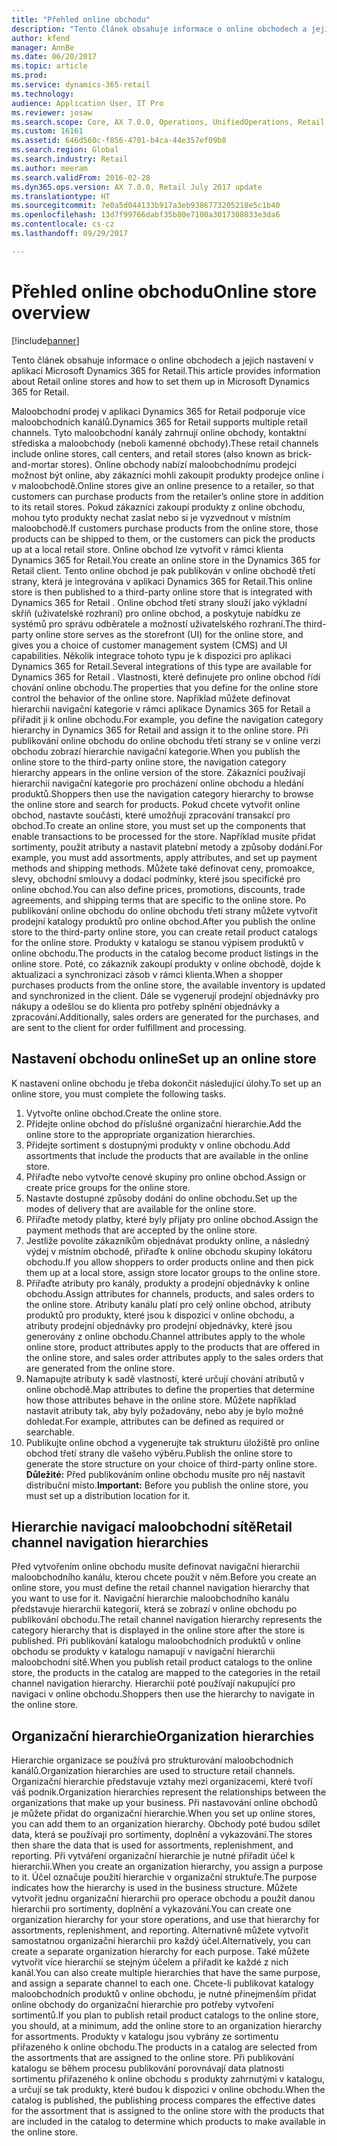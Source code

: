 ```yaml
---
title: "Přehled online obchodu"
description: "Tento článek obsahuje informace o online obchodech a jejich nastavení v aplikaci Microsoft Dynamics 365 for Retail."
author: kfend
manager: AnnBe
ms.date: 06/20/2017
ms.topic: article
ms.prod: 
ms.service: dynamics-365-retail
ms.technology: 
audience: Application User, IT Pro
ms.reviewer: josaw
ms.search.scope: Core, AX 7.0.0, Operations, UnifiedOperations, Retail
ms.custom: 16161
ms.assetid: 646d560c-f856-4701-b4ca-44e357ef09b8
ms.search.region: Global
ms.search.industry: Retail
ms.author: meeram
ms.search.validFrom: 2016-02-28
ms.dyn365.ops.version: AX 7.0.0, Retail July 2017 update
ms.translationtype: HT
ms.sourcegitcommit: 7e0a5d044133b917a3eb9386773205218e5c1b40
ms.openlocfilehash: 13d7f99766dabf35b80e7100a3017308033e3da6
ms.contentlocale: cs-cz
ms.lasthandoff: 09/29/2017

---
```


# <a name="online-store-overview"></a><span data-ttu-id="ac00b-103">Přehled online obchodu</span><span class="sxs-lookup"><span data-stu-id="ac00b-103">Online store overview</span></span>

[!include[banner](includes/banner.md)]


<span data-ttu-id="ac00b-104">Tento článek obsahuje informace o online obchodech a jejich nastavení v aplikaci Microsoft Dynamics 365 for Retail.</span><span class="sxs-lookup"><span data-stu-id="ac00b-104">This article provides information about Retail online stores and how to set them up in Microsoft Dynamics 365 for Retail.</span></span>

<span data-ttu-id="ac00b-105">Maloobchodní prodej v aplikaci Dynamics 365 for Retail podporuje více maloobchodních kanálů.</span><span class="sxs-lookup"><span data-stu-id="ac00b-105">Dynamics 365 for Retail supports multiple retail channels.</span></span> <span data-ttu-id="ac00b-106">Tyto maloobchodní kanály zahrnují online obchody, kontaktní střediska a maloobchody (neboli kamenné obchody).</span><span class="sxs-lookup"><span data-stu-id="ac00b-106">These retail channels include online stores, call centers, and retail stores (also known as brick-and-mortar stores).</span></span> <span data-ttu-id="ac00b-107">Online obchody nabízí maloobchodnímu prodejci možnost být online, aby zákazníci mohli zakoupit produkty prodejce online i v maloobchodě.</span><span class="sxs-lookup"><span data-stu-id="ac00b-107">Online stores give an online presence to a retailer, so that customers can purchase products from the retailer’s online store in addition to its retail stores.</span></span> <span data-ttu-id="ac00b-108">Pokud zákazníci zakoupí produkty z online obchodu, mohou tyto produkty nechat zaslat nebo si je vyzvednout v místním maloobchodě.</span><span class="sxs-lookup"><span data-stu-id="ac00b-108">If customers purchase products from the online store, those products can be shipped to them, or the customers can pick the products up at a local retail store.</span></span> <span data-ttu-id="ac00b-109">Online obchod lze vytvořit v rámci klienta Dynamics 365 for Retail.</span><span class="sxs-lookup"><span data-stu-id="ac00b-109">You create an online store in the Dynamics 365 for Retail client.</span></span> <span data-ttu-id="ac00b-110">Tento online obchod je pak publikován v online obchodě třetí strany, která je integrována v aplikaci Dynamics 365 for Retail.</span><span class="sxs-lookup"><span data-stu-id="ac00b-110">This online store is then published to a third-party online store that is integrated with Dynamics 365 for Retail .</span></span> <span data-ttu-id="ac00b-111">Online obchod třetí strany slouží jako výkladní skříň (uživatelské rozhraní) pro online obchod, a poskytuje nabídku ze systémů pro správu odběratele a možností uživatelského rozhraní.</span><span class="sxs-lookup"><span data-stu-id="ac00b-111">The third-party online store serves as the storefront (UI) for the online store, and gives you a choice of customer management system (CMS) and UI capabilities.</span></span> <span data-ttu-id="ac00b-112">Několik integrace tohoto typu je k dispozici pro aplikaci Dynamics 365 for Retail.</span><span class="sxs-lookup"><span data-stu-id="ac00b-112">Several integrations of this type are available for Dynamics 365 for Retail .</span></span> <span data-ttu-id="ac00b-113">Vlastnosti, které definujete pro online obchod řídí chování online obchodu.</span><span class="sxs-lookup"><span data-stu-id="ac00b-113">The properties that you define for the online store control the behavior of the online store.</span></span> <span data-ttu-id="ac00b-114">Například můžete definovat hierarchii navigační kategorie v rámci aplikace Dynamics 365 for Retail a přiřadit ji k online obchodu.</span><span class="sxs-lookup"><span data-stu-id="ac00b-114">For example, you define the navigation category hierarchy in Dynamics 365 for Retail and assign it to the online store.</span></span> <span data-ttu-id="ac00b-115">Při publikování online obchodu do online obchodu třetí strany se v online verzi obchodu zobrazí hierarchie navigační kategorie.</span><span class="sxs-lookup"><span data-stu-id="ac00b-115">When you publish the online store to the third-party online store, the navigation category hierarchy appears in the online version of the store.</span></span> <span data-ttu-id="ac00b-116">Zákazníci používají hierarchii navigační kategorie pro procházení online obchodu a hledání produktů.</span><span class="sxs-lookup"><span data-stu-id="ac00b-116">Shoppers then use the navigation category hierarchy to browse the online store and search for products.</span></span> <span data-ttu-id="ac00b-117">Pokud chcete vytvořit online obchod, nastavte součásti, které umožňují zpracování transakcí pro obchod.</span><span class="sxs-lookup"><span data-stu-id="ac00b-117">To create an online store, you must set up the components that enable transactions to be processed for the store.</span></span> <span data-ttu-id="ac00b-118">Například musíte přidat sortimenty, použít atributy a nastavit platební metody a způsoby dodání.</span><span class="sxs-lookup"><span data-stu-id="ac00b-118">For example, you must add assortments, apply attributes, and set up payment methods and shipping methods.</span></span> <span data-ttu-id="ac00b-119">Můžete také definovat ceny, promoakce, slevy, obchodní smlouvy a dodací podmínky, které jsou specifické pro online obchod.</span><span class="sxs-lookup"><span data-stu-id="ac00b-119">You can also define prices, promotions, discounts, trade agreements, and shipping terms that are specific to the online store.</span></span> <span data-ttu-id="ac00b-120">Po publikování online obchodu do online obchodu třetí strany můžete vytvořit prodejní katalogy produktů pro online obchod.</span><span class="sxs-lookup"><span data-stu-id="ac00b-120">After you publish the online store to the third-party online store, you can create retail product catalogs for the online store.</span></span> <span data-ttu-id="ac00b-121">Produkty v katalogu se stanou výpisem produktů v online obchodu.</span><span class="sxs-lookup"><span data-stu-id="ac00b-121">The products in the catalog become product listings in the online store.</span></span> <span data-ttu-id="ac00b-122">Poté, co zákazník zakoupí produkty v online obchodě, dojde k aktualizaci a synchronizaci zásob v rámci klienta.</span><span class="sxs-lookup"><span data-stu-id="ac00b-122">When a shopper purchases products from the online store, the available inventory is updated and synchronized in the client.</span></span> <span data-ttu-id="ac00b-123">Dále se vygenerují prodejní objednávky pro nákupy a odešlou se do klienta pro potřeby splnění objednávky a zpracování.</span><span class="sxs-lookup"><span data-stu-id="ac00b-123">Additionally, sales orders are generated for the purchases, and are sent to the client for order fulfillment and processing.</span></span>

## <a name="set-up-an-online-store"></a><span data-ttu-id="ac00b-124">Nastavení obchodu online</span><span class="sxs-lookup"><span data-stu-id="ac00b-124">Set up an online store</span></span>
<span data-ttu-id="ac00b-125">K nastavení online obchodu je třeba dokončit následující úlohy.</span><span class="sxs-lookup"><span data-stu-id="ac00b-125">To set up an online store, you must complete the following tasks.</span></span>

1.  <span data-ttu-id="ac00b-126">Vytvořte online obchod.</span><span class="sxs-lookup"><span data-stu-id="ac00b-126">Create the online store.</span></span>
2.  <span data-ttu-id="ac00b-127">Přidejte online obchod do příslušné organizační hierarchie.</span><span class="sxs-lookup"><span data-stu-id="ac00b-127">Add the online store to the appropriate organization hierarchies.</span></span>
3.  <span data-ttu-id="ac00b-128">Přidejte sortiment s dostupnými produkty v online obchodu.</span><span class="sxs-lookup"><span data-stu-id="ac00b-128">Add assortments that include the products that are available in the online store.</span></span>
4.  <span data-ttu-id="ac00b-129">Přiřaďte nebo vytvořte cenové skupiny pro online obchod.</span><span class="sxs-lookup"><span data-stu-id="ac00b-129">Assign or create price groups for the online store.</span></span>
5.  <span data-ttu-id="ac00b-130">Nastavte dostupné způsoby dodání do online obchodu.</span><span class="sxs-lookup"><span data-stu-id="ac00b-130">Set up the modes of delivery that are available for the online store.</span></span>
6.  <span data-ttu-id="ac00b-131">Přiřaďte metody platby, které byly přijaty pro online obchod.</span><span class="sxs-lookup"><span data-stu-id="ac00b-131">Assign the payment methods that are accepted by the online store.</span></span>
7.  <span data-ttu-id="ac00b-132">Jestliže povolíte zákazníkům objednávat produkty online, a následný výdej v místním obchodě, přiřaďte k online obchodu skupiny lokátoru obchodu.</span><span class="sxs-lookup"><span data-stu-id="ac00b-132">If you allow shoppers to order products online and then pick them up at a local store, assign store locator groups to the online store.</span></span>
8.  <span data-ttu-id="ac00b-133">Přiřaďte atributy pro kanály, produkty a prodejní objednávky k online obchodu.</span><span class="sxs-lookup"><span data-stu-id="ac00b-133">Assign attributes for channels, products, and sales orders to the online store.</span></span> <span data-ttu-id="ac00b-134">Atributy kanálu platí pro celý online obchod, atributy produktů pro produkty, které jsou k dispozici v online obchodu, a atributy prodejní objednávky pro prodejní objednávky, které jsou generovány z online obchodu.</span><span class="sxs-lookup"><span data-stu-id="ac00b-134">Channel attributes apply to the whole online store, product attributes apply to the products that are offered in the online store, and sales order attributes apply to the sales orders that are generated from the online store.</span></span>
9.  <span data-ttu-id="ac00b-135">Namapujte atributy k sadě vlastností, které určují chování atributů v online obchodě.</span><span class="sxs-lookup"><span data-stu-id="ac00b-135">Map attributes to define the properties that determine how those attributes behave in the online store.</span></span> <span data-ttu-id="ac00b-136">Můžete například nastavit atributy tak, aby byly požadovány, nebo aby je bylo možné dohledat.</span><span class="sxs-lookup"><span data-stu-id="ac00b-136">For example, attributes can be defined as required or searchable.</span></span>
10. <span data-ttu-id="ac00b-137">Publikujte online obchod a vygenerujte tak strukturu úložiště pro online obchod třetí strany dle vašeho výběru.</span><span class="sxs-lookup"><span data-stu-id="ac00b-137">Publish the online store to generate the store structure on your choice of third-party online store.</span></span> <span data-ttu-id="ac00b-138">**Důležité:** Před publikováním online obchodu musíte pro něj nastavit distribuční místo.</span><span class="sxs-lookup"><span data-stu-id="ac00b-138">**Important:** Before you publish the online store, you must set up a distribution location for it.</span></span>

## <a name="retail-channel-navigation-hierarchies"></a><span data-ttu-id="ac00b-139">Hierarchie navigací maloobchodní sítě</span><span class="sxs-lookup"><span data-stu-id="ac00b-139">Retail channel navigation hierarchies</span></span>
<span data-ttu-id="ac00b-140">Před vytvořením online obchodu musíte definovat navigační hierarchii maloobchodního kanálu, kterou chcete použít v něm.</span><span class="sxs-lookup"><span data-stu-id="ac00b-140">Before you create an online store, you must define the retail channel navigation hierarchy that you want to use for it.</span></span> <span data-ttu-id="ac00b-141">Navigační hierarchie maloobchodního kanálu představuje hierarchii kategorií, která se zobrazí v online obchodu po publikování obchodu.</span><span class="sxs-lookup"><span data-stu-id="ac00b-141">The retail channel navigation hierarchy represents the category hierarchy that is displayed in the online store after the store is published.</span></span> <span data-ttu-id="ac00b-142">Při publikování katalogu maloobchodních produktů v online obchodu se produkty v katalogu namapují v navigační hierarchii maloobchodní sítě.</span><span class="sxs-lookup"><span data-stu-id="ac00b-142">When you publish retail product catalogs to the online store, the products in the catalog are mapped to the categories in the retail channel navigation hierarchy.</span></span> <span data-ttu-id="ac00b-143">Hierarchii poté používají nakupující pro navigaci v online obchodu.</span><span class="sxs-lookup"><span data-stu-id="ac00b-143">Shoppers then use the hierarchy to navigate in the online store.</span></span>

## <a name="organization-hierarchies"></a><span data-ttu-id="ac00b-144">Organizační hierarchie</span><span class="sxs-lookup"><span data-stu-id="ac00b-144">Organization hierarchies</span></span>
<span data-ttu-id="ac00b-145">Hierarchie organizace se používá pro strukturování maloobchodních kanálů.</span><span class="sxs-lookup"><span data-stu-id="ac00b-145">Organization hierarchies are used to structure retail channels.</span></span> <span data-ttu-id="ac00b-146">Organizační hierarchie představuje vztahy mezi organizacemi, které tvoří váš podnik.</span><span class="sxs-lookup"><span data-stu-id="ac00b-146">Organization hierarchies represent the relationships between the organizations that make up your business.</span></span> <span data-ttu-id="ac00b-147">Při nastavování online obchodů je můžete přidat do organizační hierarchie.</span><span class="sxs-lookup"><span data-stu-id="ac00b-147">When you set up online stores, you can add them to an organization hierarchy.</span></span> <span data-ttu-id="ac00b-148">Obchody poté budou sdílet data, která se používají pro sortimenty, doplnění a vykazování.</span><span class="sxs-lookup"><span data-stu-id="ac00b-148">The stores then share the data that is used for assortments, replenishment, and reporting.</span></span> <span data-ttu-id="ac00b-149">Při vytváření organizační hierarchie je nutné přiřadit účel k hierarchii.</span><span class="sxs-lookup"><span data-stu-id="ac00b-149">When you create an organization hierarchy, you assign a purpose to it.</span></span> <span data-ttu-id="ac00b-150">Účel označuje použití hierarchie v organizační struktuře.</span><span class="sxs-lookup"><span data-stu-id="ac00b-150">The purpose indicates how the hierarchy is used in the business structure.</span></span> <span data-ttu-id="ac00b-151">Můžete vytvořit jednu organizační hierarchii pro operace obchodu a použít danou hierarchii pro sortimenty, doplnění a vykazování.</span><span class="sxs-lookup"><span data-stu-id="ac00b-151">You can create one organization hierarchy for your store operations, and use that hierarchy for assortments, replenishment, and reporting.</span></span> <span data-ttu-id="ac00b-152">Alternativně můžete vytvořit samostatnou organizační hierarchii pro každý účel.</span><span class="sxs-lookup"><span data-stu-id="ac00b-152">Alternatively, you can create a separate organization hierarchy for each purpose.</span></span> <span data-ttu-id="ac00b-153">Také můžete vytvořit více hierarchií se stejným účelem a přiřadit ke každé z nich kanál.</span><span class="sxs-lookup"><span data-stu-id="ac00b-153">You can also create multiple hierarchies that have the same purpose, and assign a separate channel to each one.</span></span> <span data-ttu-id="ac00b-154">Chcete-li publikovat katalogy maloobchodních produktů v online obchodu, je nutné přinejmenším přidat online obchody do organizační hierarchie pro potřeby vytvoření sortimentů.</span><span class="sxs-lookup"><span data-stu-id="ac00b-154">If you plan to publish retail product catalogs to the online store, you should, at a minimum, add the online store to an organization hierarchy for assortments.</span></span> <span data-ttu-id="ac00b-155">Produkty v katalogu jsou vybrány ze sortimentu přiřazeného k online obchodu.</span><span class="sxs-lookup"><span data-stu-id="ac00b-155">The products in a catalog are selected from the assortments that are assigned to the online store.</span></span> <span data-ttu-id="ac00b-156">Při publikování katalogu se během procesu publikování porovnávají data platnosti sortimentu přiřazeného k online obchodu s produkty zahrnutými v katalogu, a určují se tak produkty, které budou k dispozici v online obchodu.</span><span class="sxs-lookup"><span data-stu-id="ac00b-156">When the catalog is published, the publishing process compares the effective dates for the assortment that is assigned to the online store with the products that are included in the catalog to determine which products to make available in the online store.</span></span>




